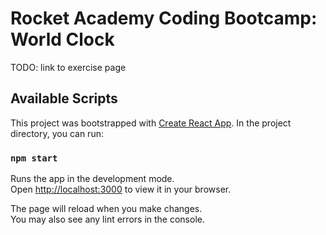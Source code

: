 # Rocket Academy Coding Bootcamp: World Clock

TODO: link to exercise page

## Available Scripts

This project was bootstrapped with [Create React App](https://github.com/facebook/create-react-app). In the project directory, you can run:

### `npm start`

Runs the app in the development mode.\
Open [http://localhost:3000](http://localhost:3000) to view it in your browser.

The page will reload when you make changes.\
You may also see any lint errors in the console.

<!-- ## Countdown & World Clock Application

The Countdown & World Clock Application is a React-based application that provides two main features:

New Year Countdown: Displays a live countdown timer ticking down towards the next New Year. It shows the remaining days, hours, minutes, and seconds in a visually appealing format.

World Clock: Displays the current time in various time zones around the world.

## Implementation

Home Component
The Home component is the main component of the application. It encapsulates two primary functionalities:

New Year Countdown
World Clock

New Year Countdown
The countdown is implemented using React's useState, useEffect, and useRef hooks.

useState is used to manage the state of the countdown timer. It maintains an object with days, hours, minutes, and seconds as properties.

useEffect is used to create an interval that updates the countdown state every second.

useRef is used to store the interval ID, allowing it to be cleared when the component is unmounted to prevent memory leaks.

The countdown timer calculates the time left until the next New Year upon each update and sets these values in the state.

World Clock
The World Clock is implemented as a separate component which is then included in the Home component.

World Clock Component
The World Clock component is responsible for displaying the current time in various time zones around the world. The specific implementation details of World Clock are not shown in the provided code, but it would typically involve using JavaScript's Date object and possibly some external library to handle time zones.

Usage
The application can be used in any React application by importing the Home component and using it in the render method of another component or in the return statement of a functional component. -->
